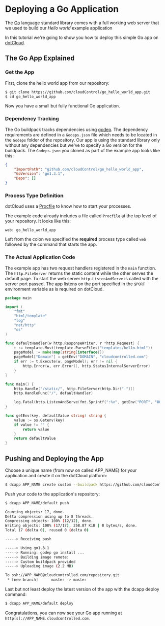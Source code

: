 # Deploying a Go Application
The [Go] language standard library comes with a full working web server that we used to build our *Hello world* example application 

In this tutorial we're going to show you how to deploy this simple Go app on [dotCloud].

## The Go App Explained

### Get the App
First, clone the hello world app from our repository:

~~~bash
$ git clone https://github.com/cloudControl/go_hello_world_app.git
$ cd go_hello_world_app
~~~

Now you have a small but fully functional Go application.

### Dependency Tracking

The Go buildpack tracks dependencies using [godep]. The dependency requirements are defined in a 
`Godeps.json` file which needs to be located in the `Godeps` folder of the repository.
Our app is using the standard library only without any dependencies but we've to specify a Go version for the buildpack.
The `Godeps.json` you cloned as part of the example app looks like this:

~~~ json
{
	"ImportPath": "github.com/cloudControl/go_hello_world_app",
	"GoVersion": "go1.3.1",
	"Deps": []
}
~~~

### Process Type Definition

dotCloud uses a [Procfile] to know how to start your processes.

The example code already includes a file called `Procfile` at the top level of your repository. It looks like this:
~~~
web: go_hello_world_app
~~~

Left from the colon we specified the **required** process type called `web` followed by the command that starts the app.

### The Actual Application Code

The example app has two request handlers registered in the `main` function. The `http.FileServer` returns the static content while the other serves the default page. To start the web server `http.ListenAndServe` is called with the server port passed. The app listens on the port specified in the `$PORT` environment variable as is required on dotCloud.


~~~go
package main

import (
	"fmt"
	"html/template"
	"log"
	"net/http"
	"os"
)

func defaultHandler(w http.ResponseWriter, r *http.Request) {
	t := template.Must(template.ParseFiles("templates/hello.html"))
	pageModel := make(map[string]interface{})
	pageModel["Domain"] = getEnv("DOMAIN", "cloudcontrolled.com")
	if err := t.Execute(w, pageModel); err != nil {
		http.Error(w, err.Error(), http.StatusInternalServerError)
	}
}

func main() {
	http.Handle("/static/", http.FileServer(http.Dir(".")))
	http.HandleFunc("/", defaultHandler)

	log.Fatal(http.ListenAndServe(fmt.Sprintf(":%v", getEnv("PORT", "8080")), nil))
}

func getEnv(key, defaultValue string) string {
	value := os.Getenv(key)
	if value != "" {
		return value
	}
	return defaultValue
}

~~~

## Pushing and Deploying the App

Choose a unique name (from now on called APP_NAME) for your application and create it on the dotCloud platform:

~~~bash
$ dcapp APP_NAME create custom --buildpack https://github.com/cloudControl/buildpack-go
~~~

Push your code to the application's repository:

~~~bash
$ dcapp APP_NAME/default push

Counting objects: 17, done.
Delta compression using up to 8 threads.
Compressing objects: 100% (12/12), done.
Writing objects: 100% (17/17), 258.87 KiB | 0 bytes/s, done.
Total 17 (delta 0), reused 0 (delta 0)

-----> Receiving push

-----> Using go1.3.1
-----> Running: godep go install ...
-----> Building image remote: 
-----> Custom buildpack provided
-----> Uploading image (2.2 MB)

To ssh://APP_NAME@cloudcontrolled.com/repository.git
 * [new branch]      master -> master
~~~

Last but not least deploy the latest version of the app with the dcapp deploy command:

~~~bash
$ dcapp APP_NAME/default deploy
~~~

Congratulations, you can now see your Go app running at `http[s]://APP_NAME.cloudcontrolled.com`.

[Go]: http://golang.org/
[dotCloud]: http://next.dotcloud.com
[godep]: https://github.com/tools/godep
[Procfile]: https://next.dotcloud.com/dev-center/platform-documentation#buildpacks-and-the-procfile
